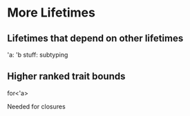 # More Lifetimes

## Lifetimes that depend on other lifetimes

'a: 'b stuff: subtyping

## Higher ranked trait bounds

for<'a>

Needed for closures
